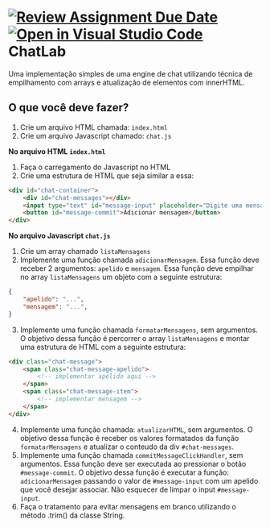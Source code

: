 [![Review Assignment Due Date](https://classroom.github.com/assets/deadline-readme-button-24ddc0f5d75046c5622901739e7c5dd533143b0c8e959d652212380cedb1ea36.svg)](https://classroom.github.com/a/X0PTTWOX)
[![Open in Visual Studio Code](https://classroom.github.com/assets/open-in-vscode-718a45dd9cf7e7f842a935f5ebbe5719a5e09af4491e668f4dbf3b35d5cca122.svg)](https://classroom.github.com/online_ide?assignment_repo_id=11328097&assignment_repo_type=AssignmentRepo)
ChatLab
=====

Uma implementação simples de uma engine de chat utilizando técnica de empilhamento com arrays e atualização de elementos com innerHTML.

## O que você deve fazer?

1. Crie um arquivo HTML chamada: ```index.html```
2. Crie um arquivo Javascript chamado: ```chat.js```

**No arquivo HTML ```index.html```**
1. Faça o carregamento do Javascript no HTML
2. Crie uma estrutura de HTML que seja similar a essa:
```html
<div id="chat-container">
    <div id="chat-messages"></div>
    <input type="text" id="message-input" placeholder="Digite uma mensagem..." autofocus>
    <button id="message-commit">Adicionar mensagem</button>
</div>
```

**No arquivo Javascript ```chat.js```**
1. Crie um array chamado ```listaMensagens```
2. Implemente uma função chamada ```adicionarMensagem```. Essa função deve receber 2 argumentos: ```apelido``` e ```mensagem```. Essa função deve empilhar no array ```listaMensagens``` um objeto com a seguinte estrutura:
```json
{
    "apelido": "...", 
    "mensagem": "...",
}
```
3. Implemente uma função chamada ```formatarMensagens```, sem argumentos. O objetivo dessa função é percorrer o array ```listaMensagens``` e montar uma estrutura de HTML com a seguinte estrutura:
```html
<div class="chat-message">
    <span class="chat-message-apelido">
        <!-- implementar apelido aqui -->
    </span>
    <span class="chat-message-item">
        <!-- implementar mensagem -->
    </span>
</div>
```
4. Implemente uma função chamada: ```atualizarHTML```, sem argumentos. O objetivo dessa função é receber os valores formatados da função ```formatarMensagens``` e atualizar o conteudo da div ```#chat-messages```.
5. Implemente uma função chamada ```commitMessageClickHandler```, sem argumentos. Essa função deve ser executada ao pressionar o botão ```#message-commit```. O objetivo dessa função é executar a função: ```adicionarMensagem``` passando o valor de ```#message-input``` com um apelido que você desejar associar. Não esquecer de limpar o input ```#message-input```.
6. Faça o tratamento para evitar mensagens em branco utilizando o método .trim() da classe String.